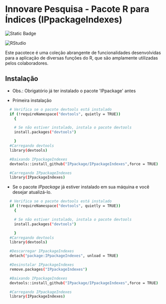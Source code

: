 # Innovare Pesquisa - Pacote R para Índices (IPpackageIndexes)

![Static Badge](https://img.shields.io/badge/STATUS-DESENVOLVIMENTO-critical)

![RStudio](https://img.shields.io/badge/RStudio-R-blue.svg)


Este pacotece é uma coleção abrangente de funcionalidades desenvolvidas para a aplicação de diversas funções do R, que são amplamente utilizadas pelos colaboradores.

   
## Instalação

- Obs.: Obrigatório já ter instalado o pacote 'IPpackage' antes

- Primeira instalação


```bash
  # Verifica se o pacote devtools está instalado
  if (!requireNamespace("devtools", quietly = TRUE)) 
    {

    # Se não estiver instalado, instala o pacote devtools
    install.packages("devtools")

    }
  #Carregando devtools
  library(devtools)

  #Baixando IPpackageIndexes
  devtools::install_github("IPpackage/IPpackageIndexes",force = TRUE)

  #Carregando IPpackageIndexes
  library(IPpackageIndexes)
```

- Se o pacote _IPpackage_ já estiver instalado em sua máquina e você desejar atualizá-lo.
```bash
  # Verifica se o pacote devtools está instalado
  if (!requireNamespace("devtools", quietly = TRUE)) 
    {

    # Se não estiver instalado, instala o pacote devtools
    install.packages("devtools")

    }
  #Carregando devtools
  library(devtools)

  #Descarregar IPpackageIndexes
  detach("package:IPpackageIndexes", unload = TRUE)

  #Desinstalar IPpackageIndexes
  remove.packages("IPpackageIndexes")

  #Baixando IPpackageIndexes
  devtools::install_github("IPpackage/IPpackageIndexes",force = TRUE)

  #Carregando IPpackageIndexes
  library(IPpackageIndexes)
```

